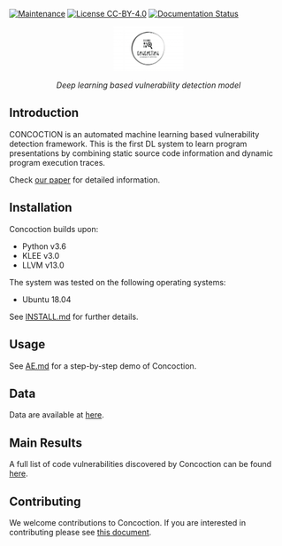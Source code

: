 
[![Maintenance](https://img.shields.io/badge/Maintained%3F-YES-green.svg)](https://github.com/HuantWang/SUPERSONIC/graphs/commit-activity)
[![License CC-BY-4.0](https://img.shields.io/badge/License-CC%20BY%204.0-blue.svg)](https://github.com/HuantWang/SUPERSONIC/blob/master/LICENSE)
[![Documentation Status](https://readthedocs.org/projects/supersonic/badge/?version=latest)](https://supersonic.readthedocs.io/en/latest/?badge=latest)

<div align="center">
 <img src="./logo.png" alt="1683381967744" width=25% height=20%>
</div>
<p align="center" >
  <i>Deep learning based vulnerability detection model</i>
</p>

## Introduction
CONCOCTION is an automated machine learning based vulnerability detection 
framework. This is the first DL system to learn program presentations by 
combining static source code information and dynamic program execution 
traces.

Check [our paper](https://github.com/HuantWang/HuantWang.github.io/blob/main/ICSE_24.pdf) for detailed information.

## Installation

Concoction builds upon:
-	Python v3.6
-	KLEE v3.0
-	LLVM v13.0
	
The system was tested on the following operating systems:
- Ubuntu 18.04

See [INSTALL.md](INSTALL.md) for further details.

## Usage

See [AE.md](./AE.md) for a step-by-step demo of Concoction.

## Data

Data are available at [here](./dataset/README.md).

## Main Results
A full list of code vulnerabilities discovered by Concoction can be found [here](./vul_info/README.md).

## Contributing

We welcome contributions to Concoction. If you are interested in contributing please see
[this document](./CONTRIBUTING.md).

[comment]: <> (## Citation)

[comment]: <> (If you use Concoction in any of your work, please cite [our paper]&#40;&#41;:)

[comment]: <> (```)

[comment]: <> (@inproceedings{Concoction,)

[comment]: <> (title = { Combining Static and Dynamic Code Information for Software Vulnerability Prediction},)

[comment]: <> (year = {2023},)

[comment]: <> (})

[comment]: <> (```)
